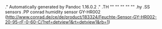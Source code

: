 .\" Automatically generated by Pandoc 1.16.0.2
.\"
.TH "" "" "" "" ""
.hy
.SS sensors
.PP
conrad humidity sensor
GY\-HR002 (http://www.conrad.de/ce/de/product/183324/Feuchte-Sensor-GY-HR002-20-95-rF-0-60-C/?ref=detview1&rt=detview1&rb=1)

